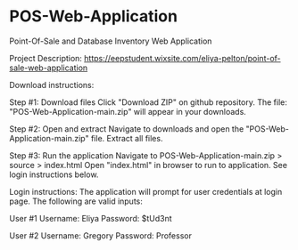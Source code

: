 # POS-Web-Application
Point-Of-Sale and Database Inventory Web Application

Project Description: https://eepstudent.wixsite.com/eliya-pelton/point-of-sale-web-application


Download instructions:

Step #1: Download files
Click "Download ZIP" on github repository. The file: "POS-Web-Application-main.zip" will appear in your downloads.

Step #2: Open and extract
Navigate to downloads and open the "POS-Web-Application-main.zip" file. Extract all files.

Step #3: Run the application
Navigate to POS-Web-Application-main.zip > source > index.html
Open "index.html" in browser to run to application. See login instructions below.


Login instructions:
The application will prompt for user credentials at login page. The following are valid inputs:

User #1
Username: Eliya
Password: $tUd3nt

User #2
Username: Gregory
Password: Professor
